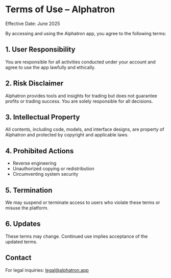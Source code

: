 # Terms of Use – Alphatron

Effective Date: June 2025

By accessing and using the Alphatron app, you agree to the following terms:

## 1. User Responsibility
You are responsible for all activities conducted under your account and agree to use the app lawfully and ethically.

## 2. Risk Disclaimer
Alphatron provides tools and insights for trading but does not guarantee profits or trading success. You are solely responsible for all decisions.

## 3. Intellectual Property
All contents, including code, models, and interface designs, are property of Alphatron and protected by copyright and applicable laws.

## 4. Prohibited Actions
- Reverse engineering
- Unauthorized copying or redistribution
- Circumventing system security

## 5. Termination
We may suspend or terminate access to users who violate these terms or misuse the platform.

## 6. Updates
These terms may change. Continued use implies acceptance of the updated terms.

## Contact
For legal inquiries: legal@alphatron.app
